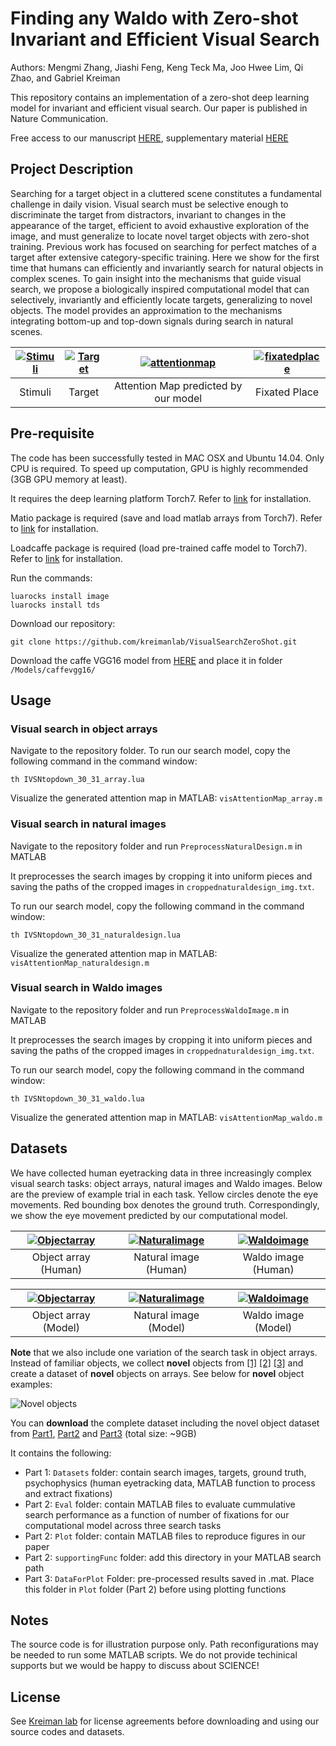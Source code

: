 # Finding any Waldo with Zero-shot Invariant and Efficient Visual Search 

Authors: Mengmi Zhang, Jiashi Feng, Keng Teck Ma, Joo Hwee Lim, Qi Zhao, and Gabriel Kreiman

This repository contains an implementation of a zero-shot deep learning model for invariant and efficient visual search. Our paper is published in Nature Communication.

Free access to our manuscript [HERE](https://www.nature.com/articles/s41467-018-06217-x), supplementary material [HERE](http://klab.tch.harvard.edu/publications/PDFs/gk7627_supplement.pdf)

## Project Description

Searching for a target object in a cluttered scene constitutes a fundamental challenge in daily vision. Visual search must be selective enough to discriminate the target from distractors, invariant to changes in the appearance of the target, efficient to avoid exhaustive exploration of the image, and must generalize to locate novel target objects with zero-shot training. Previous work has focused on searching for perfect matches of a target after extensive category-specific training. Here we show for the first time that humans can efficiently and invariantly search for natural objects in complex scenes. To gain insight into the mechanisms that guide visual search, we propose a biologically inspired computational model that can selectively, invariantly and efficiently locate targets, generalizing to novel objects. The model provides an approximation to the mechanisms integrating bottom-up and top-down signals during search in natural scenes.


| [![Stimuli](sampleimg/cropped_2_1.jpg)](sampleimg/cropped_2_1.jpg)  | [![Target](sampleimg/waldo.JPG)](sampleimg/waldo.JPG) |[![attentionmap](GIF/AM.gif)](GIF/AM.gif)  | [![fixatedplace](GIF/FP.gif)](GIF/FP.gif) |
|:---:|:---:|:---:|:---:|
| Stimuli | Target | Attention Map predicted by our model | Fixated Place | 

## Pre-requisite

The code has been successfully tested in MAC OSX and Ubuntu 14.04. Only CPU is required. To speed up computation, GPU is highly recommended (3GB GPU memory at least). 

It requires the deep learning platform Torch7. Refer to [link](http://torch.ch/docs/getting-started.html) for installation.  

Matio package is required (save and load matlab arrays from Torch7). Refer to [link](https://github.com/soumith/matio-ffi.torch) for installation.

Loadcaffe package is required (load pre-trained caffe model to Torch7). Refer to [link](https://github.com/szagoruyko/loadcaffe) for installation.

Run the commands:
```
luarocks install image
luarocks install tds
```
Download our repository:
```
git clone https://github.com/kreimanlab/VisualSearchZeroShot.git
```

Download the caffe VGG16 model from [HERE](https://drive.google.com/open?id=1AEJse0liaT8uJoLmImqhyJN2y2_6mDsJ) and place it in folder ```/Models/caffevgg16/```

## Usage

### Visual search in object arrays

Navigate to the repository folder. To run our search model, copy the following command in the command window:
```
th IVSNtopdown_30_31_array.lua
```
Visualize the generated attention map in MATLAB: ```visAttentionMap_array.m```

### Visual search in natural images

Navigate to the repository folder and run ```PreprocessNaturalDesign.m``` in MATLAB

It preprocesses the search images by cropping it into uniform pieces and saving the paths of the cropped images in ```croppednaturaldesign_img.txt```.

To run our search model, copy the following command in the command window:
```
th IVSNtopdown_30_31_naturaldesign.lua
```
Visualize the generated attention map in MATLAB: ```visAttentionMap_naturaldesign.m```

### Visual search in Waldo images

Navigate to the repository folder and run ```PreprocessWaldoImage.m``` in MATLAB

It preprocesses the search images by cropping it into uniform pieces and saving the paths of the cropped images in ```croppednaturaldesign_img.txt```.

To run our search model, copy the following command in the command window:
```
th IVSNtopdown_30_31_waldo.lua
```
Visualize the generated attention map in MATLAB: ```visAttentionMap_waldo.m```

## Datasets

We have collected human eyetracking data in three increasingly complex visual search tasks: object arrays, natural images and Waldo images. Below are the preview of example trial in each task. Yellow circles denote the eye movements. Red bounding box denotes the ground truth. Correspondingly, we show the eye movement predicted by our computational model.

| [![Objectarray](GIF/array_6.gif)](GIF/array_6.gif)  | [![Naturalimage](GIF/naturaldesign_21_subj1.gif)](GIF/naturaldesign_21_subj1.gif) |[![Waldoimage](GIF/waldo_31_subj1.gif)](GIF/waldo_31_subj1.gif)  |
|:---:|:---:|:---:|
| Object array (Human) | Natural image (Human) | Waldo image (Human) |

| [![Objectarray](GIF/array_6_model.gif)](GIF/array_6_model.gif)  | [![Naturalimage](GIF/naturaldesign_21_model.gif)](GIF/naturaldesign_21_model.gif) |[![Waldoimage](GIF/waldo_31_model.gif)](GIF/waldo_31_model.gif)  |
|:---:|:---:|:---:|
| Object array (Model) | Natural image (Model) | Waldo image (Model) |

**Note** that we also include one variation of the search task in object arrays. Instead of familiar objects, we collect **novel** objects from [[1]](http://wiki.cnbc.cmu.edu/Novel_Objects) [[2]](http://michaelhout.com/?page_id=759) [[3]](https://www.turbosquid.com/Search/Index.cfm?keyword=alien&max_price=0&min_price=0) and create a dataset of **novel** objects on arrays. See below for **novel** object examples:

![Novel objects](sampleimg/montagenovel.jpg)

You can **download** the complete dataset including the novel object dataset from [Part1](https://drive.google.com/file/d/1ZvmugJDds-CrwTvhIXmyYVxnniNmx7ce/view?usp=sharing), [Part2](https://drive.google.com/open?id=1C4T2Siz6zWxksvDbL549-KnWvJMgoCeh) and [Part3](https://drive.google.com/open?id=1eQzrTVFov1OjGoRAGy75vgDabPrHMoS7) (total size: ~9GB) 

It contains the following:
- Part 1: ```Datasets``` folder: contain search images, targets, ground truth, psychophysics (human eyetracking data, MATLAB function to process and extract fixations)
- Part 2: ```Eval``` folder: contain MATLAB files to evaluate cummulative search performance as a function of number of fixations for our computational model across three search tasks 
- Part 2: ```Plot``` folder: contain MATLAB files to reproduce figures in our paper
- Part 2: ```supportingFunc``` folder: add this directory in your MATLAB search path
- Part 3: ```DataForPlot``` Folder: pre-processed results saved in .mat. Place this folder in ```Plot``` folder (Part 2) before using plotting functions 

   
## Notes

The source code is for illustration purpose only. Path reconfigurations may be needed to run some MATLAB scripts. We do not provide techinical supports but we would be happy to discuss about SCIENCE!

## License

See [Kreiman lab](http://klab.tch.harvard.edu/code/license_agreement.pdf) for license agreements before downloading and using our source codes and datasets.
